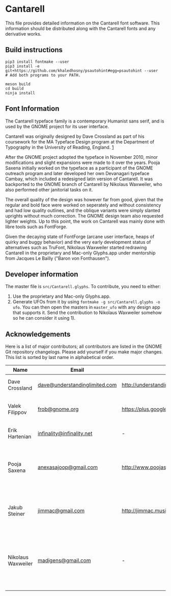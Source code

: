 # Cantarell

This file provides detailed information on the Cantarell font software. This
information should be distributed along with the Cantarell fonts and any
derivative works.

## Build instructions

```
pip3 install fontmake --user
pip3 install -e git+https://github.com/khaledhosny/psautohint#egg=psautohint --user
# Add both programs to your PATH.

meson build
cd build
ninja install
```

## Font Information

The Cantarell typeface family is a contemporary Humanist sans serif, and is
used by the GNOME project for its user interface. 

Cantarell was originally designed by Dave Crossland as part of his coursework
for the MA Typeface Design program at the Department of Typography in the
University of Reading, England. [1] 

After the GNOME project adopted the typeface in November 2010, minor
modifications and slight expansions were made to it over the years. Pooja
Saxena initially worked on the typeface as a participant of the GNOME outreach
program and later developed her own Devanagari typeface Cambay, which included
a redesigned latin version of Cantarell. It was backported to the GNOME branch
of Cantarell by Nikolaus Waxweiler, who also performed other janitorial tasks
on it.

The overall quality of the design was however far from good, given that the
regular and bold face were worked on seperately and without consistency and had
low quality outlines, and the oblique variants were simply slanted uprights
without much correction. The GNOME design team also requested lighter weights.
Up to this point, the work on Cantarell was mainly done with libre tools such
as FontForge. 

Given the decaying state of FontForge (arcane user interface, heaps of quirky
and buggy behavior) and the very early development status of alternatives such
as TruFont, Nikolaus Waxweiler started redrawing Cantarell in the proprietary
and Mac-only Glyphs.app under mentorship from Jacques Le Bailly ("Baron von
Fonthausen").

[1]: http://www.typedesign.reading.ac.uk

## Developer information
                                  
The master file is `src/Cantarell.glyphs`. To contribute, you need to either:
1) Use the proprietary and Mac-only Glyphs.app.
2) Generate UFOs from it by using `fontmake -g src/Cantarell.glyphs -o ufo`.
You can then open the masters in `master_ufo` with any design app that supports
it. Send the contribution to Nikolaus Waxweiler somehow so he can consider it
using 1).

## Acknowledgements

Here is a list of major contributors; all contributors are listed in the GNOME
Git repository changelogs. Please add yourself if you make major changes. This
list is sorted by last name in alphabetical order.

Name | Email | Web Address | Description
--- | --- | --- | ---
Dave Crossland | <dave@understandinglimited.com> | http://understandingfonts.com/who/dave-crossland/ | Designer, original Latin glyphs.
Valek Filippov | <frob@gnome.org> | https://plus.google.com/108983215764171548842/about | Designer, original Cyrillic glyphs.
Erik Hartenian | <infinality@infinality.net> | - | Connoisseur of fine font renderding.
Pooja Saxena | <anexasajoop@gmail.com> | http://www.poojasaxena.in | Designer, new glyphs and many improvements to weight and metric balance.
Jakub Steiner | <jimmac@gmail.com> | http://jimmac.musichall.cz | Designer, many improvements and GNOME standards engineering.
Nikolaus Waxweiler | <madigens@gmail.com> | - | Designer, general clean up and increased language coverage, later on complete redesign.
